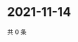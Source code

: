 # 2021-11-14

共 0 条

<!-- BEGIN WEIBO -->
<!-- 最后更新时间 Sun Nov 14 2021 14:16:59 GMT+0800 (China Standard Time) -->

<!-- END WEIBO -->

